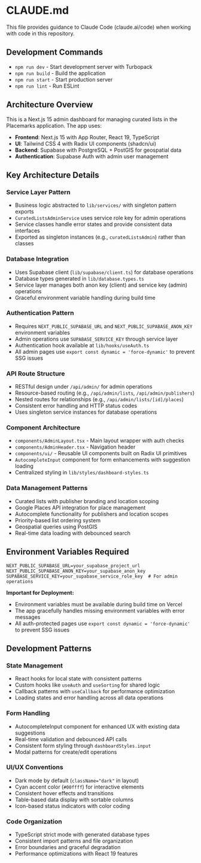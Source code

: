 # CLAUDE.md

This file provides guidance to Claude Code (claude.ai/code) when working with code in this repository.

## Development Commands

- `npm run dev` - Start development server with Turbopack
- `npm run build` - Build the application  
- `npm run start` - Start production server
- `npm run lint` - Run ESLint

## Architecture Overview

This is a Next.js 15 admin dashboard for managing curated lists in the Placemarks application. The app uses:

- **Frontend**: Next.js 15 with App Router, React 19, TypeScript
- **UI**: Tailwind CSS 4 with Radix UI components (shadcn/ui)
- **Backend**: Supabase with PostgreSQL + PostGIS for geospatial data
- **Authentication**: Supabase Auth with admin user management

## Key Architecture Details

### Service Layer Pattern
- Business logic abstracted to `lib/services/` with singleton pattern exports
- `CuratedListsAdminService` uses service role key for admin operations
- Service classes handle error states and provide consistent data interfaces
- Exported as singleton instances (e.g., `curatedListsAdmin`) rather than classes

### Database Integration
- Uses Supabase client (`lib/supabase/client.ts`) for database operations
- Database types generated in `lib/database.types.ts`
- Service layer manages both anon key (client) and service key (admin) operations
- Graceful environment variable handling during build time

### Authentication Pattern
- Requires `NEXT_PUBLIC_SUPABASE_URL` and `NEXT_PUBLIC_SUPABASE_ANON_KEY` environment variables
- Admin operations use `SUPABASE_SERVICE_KEY` through service layer
- Authentication hook available at `lib/hooks/useAuth.ts`
- All admin pages use `export const dynamic = 'force-dynamic'` to prevent SSG issues

### API Route Structure
- RESTful design under `/api/admin/` for admin operations
- Resource-based routing (e.g., `/api/admin/lists`, `/api/admin/publishers`)
- Nested routes for relationships (e.g., `/api/admin/lists/[id]/places`)
- Consistent error handling and HTTP status codes
- Uses singleton service instances for database operations

### Component Architecture
- `components/AdminLayout.tsx` - Main layout wrapper with auth checks
- `components/AdminHeader.tsx` - Navigation header
- `components/ui/` - Reusable UI components built on Radix UI primitives
- `AutocompleteInput` component for form enhancements with suggestion loading
- Centralized styling in `lib/styles/dashboard-styles.ts`

### Data Management Patterns
- Curated lists with publisher branding and location scoping
- Google Places API integration for place management
- Autocomplete functionality for publishers and location scopes
- Priority-based list ordering system
- Geospatial queries using PostGIS
- Real-time data loading with debounced search

## Environment Variables Required

```env
NEXT_PUBLIC_SUPABASE_URL=your_supabase_project_url
NEXT_PUBLIC_SUPABASE_ANON_KEY=your_supabase_anon_key
SUPABASE_SERVICE_KEY=your_supabase_service_role_key  # For admin operations
```

**Important for Deployment:**
- Environment variables must be available during build time on Vercel
- The app gracefully handles missing environment variables with error messages
- All auth-protected pages use `export const dynamic = 'force-dynamic'` to prevent SSG issues

## Development Patterns

### State Management
- React hooks for local state with consistent patterns
- Custom hooks like `useAuth` and `useSorting` for shared logic
- Callback patterns with `useCallback` for performance optimization
- Loading states and error handling across all data operations

### Form Handling
- AutocompleteInput component for enhanced UX with existing data suggestions
- Real-time validation and debounced API calls
- Consistent form styling through `dashboardStyles.input`
- Modal patterns for create/edit operations

### UI/UX Conventions
- Dark mode by default (`className="dark"` in layout)
- Cyan accent color (`#00ffff`) for interactive elements
- Consistent hover effects and transitions
- Table-based data display with sortable columns
- Icon-based status indicators with color coding

### Code Organization
- TypeScript strict mode with generated database types
- Consistent import patterns and file organization
- Error boundaries and graceful degradation
- Performance optimizations with React 19 features